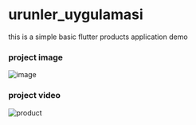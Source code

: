 # urunler_uygulamasi

this is a simple basic flutter products application demo

### project image

![image](https://github.com/MhmmdAkcby/UrunlerUygulamasi/assets/129775174/fd3c30df-98e3-4d28-bb3d-883dadaac8e8)

### project video

![product](https://github.com/MhmmdAkcby/UrunlerUygulamasi/assets/129775174/be1e7ec0-46f1-4863-96ac-b37aceaede85)
